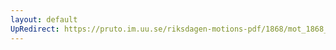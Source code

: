 ```yaml
---
layout: default
UpRedirect: https://pruto.im.uu.se/riksdagen-motions-pdf/1868/mot_1868__ak__318/mot_1868__ak__318-002.pdf
---
```

